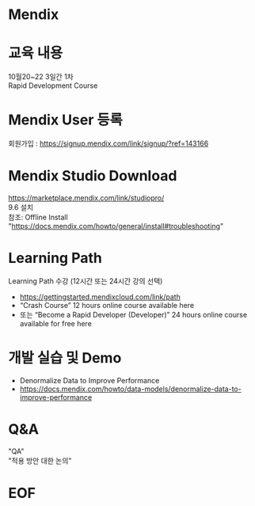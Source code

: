 # Mendix
# 교육 내용
  10월20~22 3일간 1차<br>
  Rapid Development Course

# Mendix User 등록
  회원가입 : https://signup.mendix.com/link/signup/?ref=143166

# Mendix Studio Download
  https://marketplace.mendix.com/link/studiopro/ <br>
  9.6 설치 <br>
  참조: Offline Install<br>
  "https://docs.mendix.com/howto/general/install#troubleshooting"
 
# Learning Path
  Learning Path 수강 (12시간 또는 24시간 강의 선택)<br>
  - https://gettingstarted.mendixcloud.com/link/path <br>
  - “Crash Course” 12 hours online course available here <br>
  - 또는 “Become a Rapid Developer (Developer)” 24 hours online course available for free here
  
# 개발 실습 및 Demo
- Denormalize Data to Improve Performance <br>
- https://docs.mendix.com/howto/data-models/denormalize-data-to-improve-performance

# Q&A
  "QA" <br>
  "적용 방안 대한 논의" <br>

# EOF

